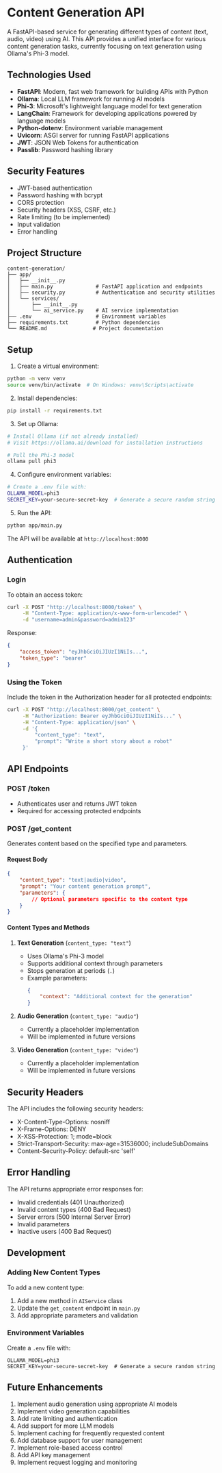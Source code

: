 # Content Generation API

A FastAPI-based service for generating different types of content (text, audio, video) using AI. This API provides a unified interface for various content generation tasks, currently focusing on text generation using Ollama's Phi-3 model.

## Technologies Used

- **FastAPI**: Modern, fast web framework for building APIs with Python
- **Ollama**: Local LLM framework for running AI models
- **Phi-3**: Microsoft's lightweight language model for text generation
- **LangChain**: Framework for developing applications powered by language models
- **Python-dotenv**: Environment variable management
- **Uvicorn**: ASGI server for running FastAPI applications
- **JWT**: JSON Web Tokens for authentication
- **Passlib**: Password hashing library

## Security Features

- JWT-based authentication
- Password hashing with bcrypt
- CORS protection
- Security headers (XSS, CSRF, etc.)
- Rate limiting (to be implemented)
- Input validation
- Error handling

## Project Structure

```
content-generation/
├── app/
│   ├── __init__.py
│   ├── main.py              # FastAPI application and endpoints
│   ├── security.py          # Authentication and security utilities
│   └── services/
│       ├── __init__.py
│       └── ai_service.py    # AI service implementation
├── .env                     # Environment variables
├── requirements.txt         # Python dependencies
└── README.md               # Project documentation
```

## Setup

1. Create a virtual environment:
```bash
python -m venv venv
source venv/bin/activate  # On Windows: venv\Scripts\activate
```

2. Install dependencies:
```bash
pip install -r requirements.txt
```

3. Set up Ollama:
```bash
# Install Ollama (if not already installed)
# Visit https://ollama.ai/download for installation instructions

# Pull the Phi-3 model
ollama pull phi3
```

4. Configure environment variables:
```bash
# Create a .env file with:
OLLAMA_MODEL=phi3
SECRET_KEY=your-secure-secret-key  # Generate a secure random string
```

5. Run the API:
```bash
python app/main.py
```

The API will be available at `http://localhost:8000`

## Authentication

### Login

To obtain an access token:

```bash
curl -X POST "http://localhost:8000/token" \
     -H "Content-Type: application/x-www-form-urlencoded" \
     -d "username=admin&password=admin123"
```

Response:
```json
{
    "access_token": "eyJhbGciOiJIUzI1NiIs...",
    "token_type": "bearer"
}
```

### Using the Token

Include the token in the Authorization header for all protected endpoints:

```bash
curl -X POST "http://localhost:8000/get_content" \
     -H "Authorization: Bearer eyJhbGciOiJIUzI1NiIs..." \
     -H "Content-Type: application/json" \
     -d '{
         "content_type": "text",
         "prompt": "Write a short story about a robot"
     }'
```

## API Endpoints

### POST /token
- Authenticates user and returns JWT token
- Required for accessing protected endpoints

### POST /get_content

Generates content based on the specified type and parameters.

#### Request Body
```json
{
    "content_type": "text|audio|video",
    "prompt": "Your content generation prompt",
    "parameters": {
        // Optional parameters specific to the content type
    }
}
```

#### Content Types and Methods

1. **Text Generation** (`content_type: "text"`)
   - Uses Ollama's Phi-3 model
   - Supports additional context through parameters
   - Stops generation at periods (`.`)
   - Example parameters:
     ```json
     {
         "context": "Additional context for the generation"
     }
     ```

2. **Audio Generation** (`content_type: "audio"`)
   - Currently a placeholder implementation
   - Will be implemented in future versions

3. **Video Generation** (`content_type: "video"`)
   - Currently a placeholder implementation
   - Will be implemented in future versions

## Security Headers

The API includes the following security headers:
- X-Content-Type-Options: nosniff
- X-Frame-Options: DENY
- X-XSS-Protection: 1; mode=block
- Strict-Transport-Security: max-age=31536000; includeSubDomains
- Content-Security-Policy: default-src 'self'

## Error Handling

The API returns appropriate error responses for:
- Invalid credentials (401 Unauthorized)
- Invalid content types (400 Bad Request)
- Server errors (500 Internal Server Error)
- Invalid parameters
- Inactive users (400 Bad Request)

## Development

### Adding New Content Types

To add a new content type:
1. Add a new method in `AIService` class
2. Update the `get_content` endpoint in `main.py`
3. Add appropriate parameters and validation

### Environment Variables

Create a `.env` file with:
```
OLLAMA_MODEL=phi3
SECRET_KEY=your-secure-secret-key  # Generate a secure random string
```

## Future Enhancements

1. Implement audio generation using appropriate AI models
2. Implement video generation capabilities
3. Add rate limiting and authentication
4. Add support for more LLM models
5. Implement caching for frequently requested content
6. Add database support for user management
7. Implement role-based access control
8. Add API key management
9. Implement request logging and monitoring
